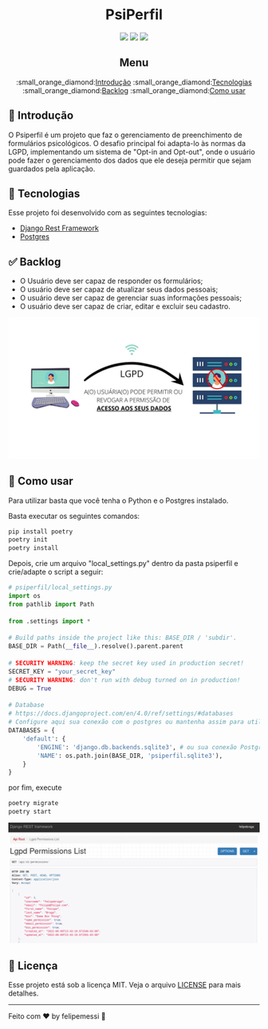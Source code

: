 <div align="center">
  <h1>PsiPerfil</h1>

  <img src="https://img.shields.io/badge/Python-14354C?style=for-the-badge&logo=python&logoColor=white">
  <img src="https://img.shields.io/badge/Django-092E20?style=for-the-badge&logo=django&logoColor=white">
  <img src="https://img.shields.io/badge/PostgreSQL-316192?style=for-the-badge&logo=postgresql&logoColor=white">

  <h2>Menu</h2>
  <p>
    :small_orange_diamond:<a href="#introducao">Introdução</a>
    :small_orange_diamond:<a href="#tecnologias">Tecnologias</a>
    :small_orange_diamond:<a href="#backlog">Backlog</a>
    :small_orange_diamond:<a href="#comousar">Como usar</a>
  </p>
</div>

<a name="introducao"></a>
## :dart: Introdução

O Psiperfil é um projeto que faz o gerenciamento de preenchimento de formulários psicológicos. 
O desafio principal foi adapta-lo às normas da LGPD, implementando um sistema de "Opt-in and Opt-out", 
onde o usuário pode fazer o gerenciamento dos dados que ele deseja permitir que sejam guardados pela 
aplicação.


## :rocket: Tecnologias

Esse projeto foi desenvolvido com as seguintes tecnologias:

- [Django Rest Framework](https://www.django-rest-framework.org/)
- [Postgres](https://www.postgresql.org/)

## :white_check_mark: Backlog

- O Usuário deve ser capaz de responder os formulários;
- O usuário deve ser capaz de atualizar seus dados pessoais;
- O usuário deve ser capaz de gerenciar suas informações pessoais;
- O usuário deve ser capaz de criar, editar e excluir seu cadastro.

<div align="center">
  <img src="https://github.com/felipemessi/psiperfil/blob/main/.github/LGPD.jpg">
</div>

## 🔖 Como usar

Para utilizar basta que você tenha o Python e o Postgres instalado.

Basta executar os seguintes comandos:

```python
pip install poetry
poetry init
poetry install
```

Depois, crie um arquivo "local_settings.py" dentro da pasta psiperfil e crie/adapte o script a seguir:

```python
# psiperfil/local_settings.py
import os
from pathlib import Path

from .settings import *

# Build paths inside the project like this: BASE_DIR / 'subdir'.
BASE_DIR = Path(__file__).resolve().parent.parent

# SECURITY WARNING: keep the secret key used in production secret!
SECRET_KEY = "your_secret_key"
# SECURITY WARNING: don't run with debug turned on in production!
DEBUG = True

# Database
# https://docs.djangoproject.com/en/4.0/ref/settings/#databases
# Configure aqui sua conexão com o postgres ou mantenha assim para utilizar o sqlite3
DATABASES = { 
    'default': {
        'ENGINE': 'django.db.backends.sqlite3', # ou sua conexão Postgres
        'NAME': os.path.join(BASE_DIR, 'psiperfil.sqlite3'),
    }
}
```

por fim, execute

```python
poetry migrate
poetry start
```

<div align="center">
  <img src="https://github.com/felipemessi/psiperfil/blob/main/.github/api_psiperfil.png">
</div>


## :memo: Licença

Esse projeto está sob a licença MIT. Veja o arquivo [LICENSE](LICENSE.md) para mais detalhes.

---

Feito com ♥ by felipemessi :wave:
